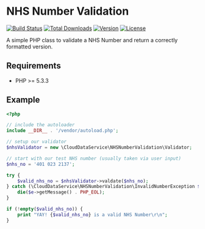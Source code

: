 NHS Number Validation
========

[![Build Status](https://travis-ci.org/CloudDataService/nhs-number-validation.svg)](https://travis-ci.org/CloudDataService/nhs-number-validation)
[![Total Downloads](https://poser.pugx.org/cloud-data-service/nhs-number-validation/d/total.svg)](https://packagist.org/packages/cloud-data-service/nhs-number-validation)
[![Version](https://poser.pugx.org/cloud-data-service/nhs-number-validation/version.svg)](https://packagist.org/packages/cloud-data-service/nhs-number-validation)
[![License](https://poser.pugx.org/cloud-data-service/nhs-number-validation/license.svg)](https://packagist.org/packages/cloud-data-service/nhs-number-validation)

A simple PHP class to validate a NHS Number and return a correctly formatted version.

## Requirements
 - PHP >= 5.3.3

## Example

```php
<?php

// include the autoloader
include __DIR__ . '/vendor/autoload.php';

// setup our validator
$nhsValidator = new \CloudDataService\NHSNumberValidation\Validator;

// start with our test NHS number (usually taken via user input)
$nhs_no = '401 023 2137';

try {
    $valid_nhs_no = $nhsValidator->valdate($nhs_no);
} catch (\CloudDataService\NHSNumberValidation\InvalidNumberException $e) {
    die($e->getMessage() . PHP_EOL);
}

if (!empty($valid_nhs_no)) {
    print "YAY! {$valid_nhs_no} is a valid NHS Number\r\n";
}
```
